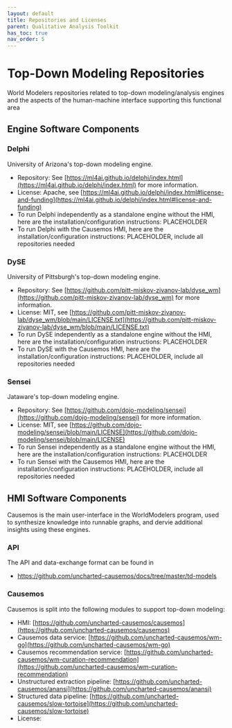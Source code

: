 ```yaml
---
layout: default
title: Repositories and Licenses
parent: Qualitative Analysis Toolkit
has_toc: true
nav_order: 5
---
```


# Top-Down Modeling Repositories
World Modelers repositories related to top-down modeling/analysis engines and the aspects of the human-machine interface supporting this functional area

## Engine Software Components

### Delphi

University of Arizona's top-down modeling engine. 
- Repository: See [https://ml4ai.github.io/delphi/index.html](https://ml4ai.github.io/delphi/index.html) for more information.
- License: Apache, see [https://ml4ai.github.io/delphi/index.html#license-and-funding](https://ml4ai.github.io/delphi/index.html#license-and-funding)
- To run Delphi independently as a standalone engine without the HMI, here are the installation/configuration instructions: PLACEHOLDER
- To run Delphi with the Causemos HMI, here are the installation/configuration instructions: PLACEHOLDER, include all repositories needed

### DySE

University of Pittsburgh's top-down modeling engine. 
- Repository: See [https://github.com/pitt-miskov-zivanov-lab/dyse_wm](https://github.com/pitt-miskov-zivanov-lab/dyse_wm) for more information.
- License: MIT, see [https://github.com/pitt-miskov-zivanov-lab/dyse_wm/blob/main/LICENSE.txt](https://github.com/pitt-miskov-zivanov-lab/dyse_wm/blob/main/LICENSE.txt)
- To run DySE independently as a standalone engine without the HMI, here are the installation/configuration instructions: PLACEHOLDER
- To run DySE with the Causemos HMI, here are the installation/configuration instructions: PLACEHOLDER, include all repositories needed

### Sensei

Jataware's top-down modeling engine. 
- Repository: See [https://github.com/dojo-modeling/sensei](https://github.com/dojo-modeling/sensei) for more information.
- License: MIT, see [https://github.com/dojo-modeling/sensei/blob/main/LICENSE](https://github.com/dojo-modeling/sensei/blob/main/LICENSE)
- To run Sensei independently as a standalone engine without the HMI, here are the installation/configuration instructions: PLACEHOLDER
- To run Sensei with the Causemos HMI, here are the installation/configuration instructions: PLACEHOLDER, include all repositories needed


## HMI Software Components
Causemos is the main user-interface in the WorldModelers program, used to synthesize knowledge into runnable graphs, and dervie additional insights using these engines.


### API
The API and data-exchange format can be found in
- https://github.com/uncharted-causemos/docs/tree/master/td-models

### Causemos
Causemos is split into the following modules to support top-down modeling:
- HMI: [https://github.com/uncharted-causemos/causemos](https://github.com/uncharted-causemos/causemos)
- Causemos data service: [https://github.com/uncharted-causemos/wm-go](https://github.com/uncharted-causemos/wm-go)
- Causemos recommendation service: [https://github.com/uncharted-causemos/wm-curation-recommendation](https://github.com/uncharted-causemos/wm-curation-recommendation)
- Unstructured extraction pipeline: [https://github.com/uncharted-causemos/anansi](https://github.com/uncharted-causemos/anansi)
- Structured data pipeline: [https://github.com/uncharted-causemos/slow-tortoise](https://github.com/uncharted-causemos/slow-tortoise)
- License:

